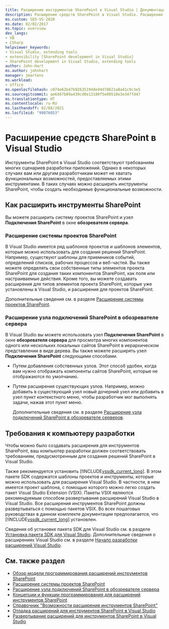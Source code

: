 ```yaml
---
title: Расширение инструментов SharePoint в Visual Studio | Документация Майкрософт
description: Расширение средств SharePoint в Visual Studio. Расширение системы проектов SharePoint. Расширение узла подключений SharePoint в обозревателе сервера.
ms.custom: SEO-VS-2020
ms.date: 02/02/2017
ms.topic: overview
dev_langs:
- VB
- CSharp
helpviewer_keywords:
- Visual Studio, extending tools
- extensibility [SharePoint development in Visual Studio]
- SharePoint development in Visual Studio, extending tools
author: John-Hart
ms.author: johnhart
manager: jmartens
ms.workload:
- office
ms.openlocfilehash: c074e62b47b926351948e94d78621a8a41c9c3e5
ms.sourcegitcommit: ae6d47b09a439cd0e13180f5e89510e3e347fd47
ms.translationtype: HT
ms.contentlocale: ru-RU
ms.lasthandoff: 02/08/2021
ms.locfileid: "99876853"
---
```

# <a name="extend-the-sharepoint-tools-in-visual-studio"></a>Расширение средств SharePoint в Visual Studio
  Инструменты SharePoint в Visual Studio соответствуют требованиям многих сценариев разработки приложений. Однако в некоторых случаях вам или другим разработчикам может не хватать функциональных возможностей, предоставляемых этими инструментами. В таких случаях можно расширить инструменты SharePoint, чтобы создать необходимые функциональные возможности.

## <a name="how-to-extend-the-sharepoint-tools"></a>Как расширить инструменты SharePoint
 Вы можете расширить систему проектов SharePoint и узел **Подключения SharePoint** в окне **обозревателя сервера**.

### <a name="extend-the-sharepoint-project-system"></a>Расширение системы проектов SharePoint
 В Visual Studio имеется ряд шаблонов проектов и шаблонов элементов, которые можно использовать для создания решений SharePoint. Например, существуют шаблоны для приемников событий, определений списков, рабочих процессов и веб-частей. Вы также можете определять свои собственные типы элементов проекта SharePoint для создания таких компонентов SharePoint, как поля или настраиваемые действия. Кроме того, вы можете создавать расширения для типов элементов проекта SharePoint, которые уже установлены в Visual Studio, и расширения для проектов SharePoint.

 Дополнительные сведения см. в разделе [Расширение системы проектов SharePoint](../sharepoint/extending-the-sharepoint-project-system.md).

### <a name="extend-the-sharepoint-connections-node-in-server-explorer"></a>Расширение узла подключений SharePoint в обозревателе сервера
 В Visual Studio вы можете использовать узел **Подключения SharePoint** в окне **обозревателя сервера** для просмотра многих компонентов одного или нескольких локальных сайтов SharePoint в иерархическом представлении в виде дерева. Вы также можете расширять узел **Подключения SharePoint** следующими способами.

- Путем добавления собственных узлов. Этот способ удобен, когда вам нужно отображать компоненты сайтов SharePoint, которые не отображаются по умолчанию.

- Путем расширения существующих узлов. Например, можно добавить в существующий узел новый дочерний узел или добавить в узел пункт контекстного меню, чтобы разработчик мог выполнять задачи, нажав этот пункт меню.

  Дополнительные сведения см. в разделе [Расширение узла подключений SharePoint в обозревателе серверов](../sharepoint/extending-the-sharepoint-connections-node-in-server-explorer.md).

## <a name="development-computer-requirements"></a>Требования к компьютеру разработки
 Чтобы можно было создавать расширения для инструментов SharePoint, ваш компьютер разработки должен соответствовать требованиям, предусмотренным для создания решений SharePoint в Visual Studio.

 Также рекомендуется установить [!INCLUDE[vssdk_current_long](../sharepoint/includes/vssdk-current-long-md.md)]. В этом пакете SDK содержатся шаблоны проектов и инструменты, которые можно использовать для расширения Visual Studio. В частности, в нем имеется проект шаблона, с помощью которого можно легко создать пакет Visual Studio Extension (VSIX). Пакеты VSIX являются рекомендуемым способом развертывания расширений Visual Studio в Visual Studio. Все расширения инструментов SharePoint должны развертываться с помощью пакетов VSIX. Во всех пошаговых руководствах в данном комплекте документации предполагается, что [!INCLUDE[vssdk_current_long](../sharepoint/includes/vssdk-current-long-md.md)] установлен.

 Сведения об установке пакета SDK для Visual Studio см. в разделе [Установка пакета SDK для Visual Studio](../extensibility/installing-the-visual-studio-sdk.md). Дополнительные сведения о расширениях Visual Studio см. в разделе [Начало разработки расширений Visual Studio](../extensibility/starting-to-develop-visual-studio-extensions.md).

## <a name="see-also"></a>См. также раздел

- [Обзор модели программирования расширений инструментов SharePoint](../sharepoint/overview-of-the-programming-model-of-sharepoint-tools-extensions.md)
- [Расширение системы проектов SharePoint](../sharepoint/extending-the-sharepoint-project-system.md)
- [Расширение узла подключений SharePoint в обозревателе сервера](../sharepoint/extending-the-sharepoint-connections-node-in-server-explorer.md)
- [Концепции и функции программирования для расширений инструментов SharePoint](../sharepoint/programming-concepts-and-features-for-sharepoint-tools-extensions.md)
- [Справочник "Возможности расширения инструментов SharePoint"](../sharepoint/reference-sharepoint-tools-extensibility.md)
- [Отладка расширений для инструментов SharePoint в Visual Studio](../sharepoint/debugging-extensions-for-the-sharepoint-tools-in-visual-studio.md)
- [Развертывание расширений для инструментов SharePoint в Visual Studio](../sharepoint/deploying-extensions-for-the-sharepoint-tools-in-visual-studio.md)